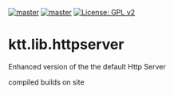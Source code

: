 [![master](https://jitpack.io/v/com.kttdevelopment/simplehttpserver.svg)](https://jitpack.io/#com.kttdevelopment/simplehttpserver)
[![master](https://jitci.com/gh/Ktt-Development/simplehttpserver/svg)](https://jitci.com/gh/Ktt-Development/simplehttpserver)
[![License: GPL v2](https://img.shields.io/badge/License-GPL%20v2-blue.svg)](https://www.gnu.org/licenses/old-licenses/gpl-2.0.en.html)

# ktt.lib.httpserver
Enhanced version of the the default Http Server

compiled builds on site
